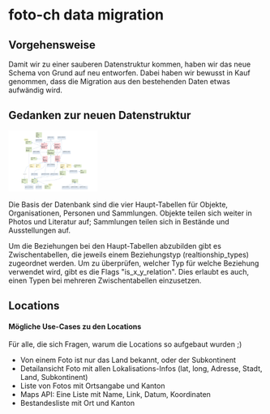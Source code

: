 # foto-ch data migration

## Vorgehensweise
Damit wir zu einer sauberen Datenstruktur kommen, haben wir das neue Schema von Grund auf neu entworfen. Dabei haben wir bewusst in Kauf genommen, dass die Migration aus den bestehenden Daten etwas aufwändig wird.

## Gedanken zur neuen Datenstruktur
<a href="https://github.com/fotoCH/foto-ch/blob/master/migration/Database_schema.png" target="_blank"><img src="https://github.com/fotoCH/foto-ch/blob/master/migration/Database_schema.png" width="176" height="120"></a>

Die Basis der Datenbank sind die vier Haupt-Tabellen für Objekte, Organisationen, Personen und Sammlungen. Objekte teilen sich weiter in Photos und Literatur auf; Sammlungen teilen sich in Bestände und Ausstellungen auf.

Um die Beziehungen bei den Haupt-Tabellen abzubilden gibt es Zwischentabellen, die jeweils einem Beziehungstyp (realtionship_types) zugeordnet werden. Um zu überprüfen, welcher Typ für welche Beziehung verwendet wird, gibt es die Flags "is_x_y_relation". Dies erlaubt es auch, einen Typen bei mehreren Zwischentabellen einzusetzen.

## Locations
#### Mögliche Use-Cases zu den Locations
Für alle, die sich Fragen, warum die Locations so aufgebaut wurden ;)
- Von einem Foto ist nur das Land bekannt, oder der Subkontinent
- Detailansicht Foto mit allen Lokalisations-Infos (lat, long, Adresse, Stadt, Land, Subkontinent)
- Liste von Fotos mit Ortsangabe und Kanton 
- Maps API: Eine Liste mit Name, Link, Datum, Koordinaten
- Bestandesliste mit Ort und Kanton
